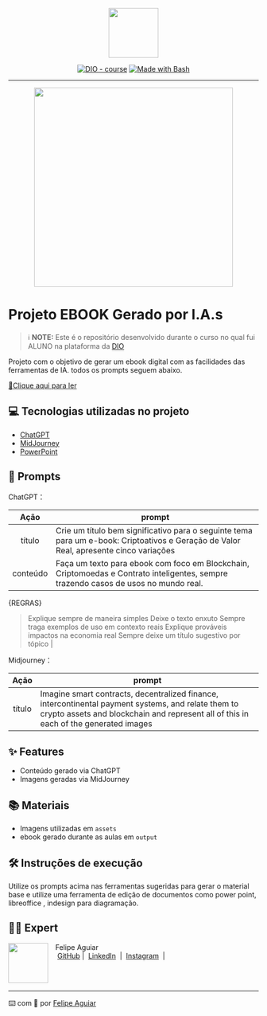 <p align="center">
    <img width="100" src=".https://github.com/EliasPira/prompts-recipe-to-create-a-ebook/blob/EliasPira-patch-1/.github/assets/banner.png">
</p>


<p align="center">
<a href="https://dio.me/"><img src="https://img.shields.io/badge/DIO-Course-28DA77?logo=youtube" alt="DIO - course"></a>
<a href="https://www.gnu.org/software/bash/" title="Go to Bash homepage"><img src="https://img.shields.io/badge/Prompt-Project-blue?logo=gnu-bash&amp;logoColor=white" alt="Made with Bash"></a></p>

-------


<p align="center">
<img width="400"
    src=".https://github.com/EliasPira/prompts-recipe-to-create-a-ebook/blob/EliasPira-patch-1/assets/elias_pira._Imagine_smart_contracts_decentralized_finance_int_2661f09b-657e-4fb3-834a-8532bf9e2835_3.png"
>
</p>

# Projeto EBOOK Gerado por I.A.s


 > ℹ️ **NOTE:** Este é o repositório desenvolvido durante o curso no qual fui ALUNO na plataforma da [DIO](https://dio.me)

Projeto com o objetivo de gerar um ebook digital com as facilidades das ferramentas de IA. todos os prompts
seguem abaixo.

<a href="https://github.com/EliasPira/prompts-recipe-to-create-a-ebook/blob/EliasPira-patch-1/output/Ebook%20-%20Transformando%20Criptoativos%20em%20Valor%20Real.pdf" title="View PDF now"> 📕Clique aqui para ler</a>

## 💻 Tecnologias utilizadas no projeto

- [ChatGPT](https://chat.openai.com/) 
- [MidJourney](https://www.midjourney.com/app/)
- [PowerPoint](https://www.microsoft.com/en/microsoft-365/powerpoint)

## 🧠 Prompts


ChatGPT：

|   Ação   | prompt                                                                                                                                                                                                                                                                         |
| :------: | ------------------------------------------------------------------------------------------------------------------------------------------------------------------------------------------------------------------------------------------------------------------------------ |
|  título  | Crie um título bem significativo para o seguinte tema para um e-book: Criptoativos e Geração de Valor Real, apresente cinco variações                                                        |
| conteúdo | Faça um texto para ebook com foco em Blockchain, Criptomoedas e Contrato inteligentes, sempre trazendo casos de usos no mundo real.

{REGRAS}
>Explique sempre de maneira simples
>Deixe o texto enxuto
>Sempre traga exemplos de uso em contexto reais
>Explique prováveis impactos na economia real
>Sempre deixe um título sugestivo por tópico
 |


Midjourney：

|  Ação  | prompt                                                                                 |
| :----: | -------------------------------------------------------------------------------------- |
| título | Imagine smart contracts, decentralized finance, intercontinental payment systems, and relate them to crypto assets and blockchain and represent all of this in each of the generated images |

## ✨ Features

- Conteúdo gerado via ChatGPT
- Imagens geradas via MidJourney

## 📚 Materiais

- Imagens utilizadas em `assets`
- ebook gerado durante as aulas em `output`

## 🛠️ Instruções de execução

Utilize os prompts acima nas ferramentas sugeridas para gerar o material base e utilize uma ferramenta de edição de documentos como power point, libreoffice , indesign para diagramação.

## 👨‍💻 Expert

<p>
    <img 
      align=left 
      margin=10 
      width=80 
      src="https://avatars.githubusercontent.com/u/37452836?v=4"
    />
    <p>&nbsp&nbsp&nbspFelipe Aguiar<br>
    &nbsp&nbsp&nbsp
    <a href="https://github.com/felipeAguiarCode">
    GitHub</a>&nbsp;|&nbsp;
    <a href="www.linkedin.com/in/
felipe-exe">LinkedIn</a>
&nbsp;|&nbsp;
    <a href="https://www.instagram.com/felipeaguiar.exe/">
    Instagram</a>
&nbsp;|&nbsp;</p>
</p>
<br/><br/>
<p>

---

⌨️ com 💜 por [Felipe Aguiar](https://github.com/felipeAguiarCode)
